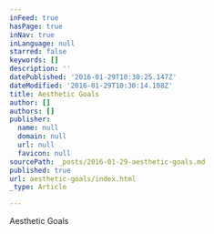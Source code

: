 ```yaml
---
inFeed: true
hasPage: true
inNav: true
inLanguage: null
starred: false
keywords: []
description: ''
datePublished: '2016-01-29T10:30:25.147Z'
dateModified: '2016-01-29T10:30:14.108Z'
title: Aesthetic Goals
author: []
authors: []
publisher:
  name: null
  domain: null
  url: null
  favicon: null
sourcePath: _posts/2016-01-29-aesthetic-goals.md
published: true
url: aesthetic-goals/index.html
_type: Article

---
```

Aesthetic Goals